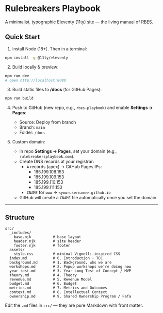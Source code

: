 # Rulebreakers Playbook

A minimalist, typographic Eleventy (11ty) site — the living manual of RBES.

## Quick Start

1) Install Node (18+). Then in a terminal:

```bash
npm install -g @11ty/eleventy
```

2) Build locally & preview:

```bash
npm run dev
# open http://localhost:8080
```

3) Build static files to **/docs** (for GitHub Pages):

```bash
npm run build
```

4) Push to GitHub (new repo, e.g., `rbes-playbook`) and enable **Settings → Pages**:
   - Source: Deploy from branch
   - Branch: `main`
   - Folder: `/docs`

5) Custom domain:
   - In repo **Settings → Pages**, set your domain (e.g., `rulebreakersplaybook.com`).
   - Create DNS records at your registrar:
     - `A` records (apex) → GitHub Pages IPs:
       - 185.199.108.153
       - 185.199.109.153
       - 185.199.110.153
       - 185.199.111.153
     - `CNAME` for `www` → `<yourusername>.github.io`
   - GitHub will create a `CNAME` file automatically once you set the domain.

---

## Structure

```
src/
  _includes/
    base.njk          # base layout
    header.njk        # site header
    footer.njk        # footer
  assets/
    style.css         # minimal Vignelli-inspired CSS
  index.md            # 0. Introduction + TOC
  background.md       # 1. Background, who we are
  workshops.md        # 2. Popup workshops we’re doing now
  year-test.md        # 3. Year Long Test of Concept / MVP
  theory.md           # 4. Theory
  revenue.md          # 5. Revenue Model
  budget.md           # 6. Budget
  metrics.md          # 7. Metrics and Outcomes
  context.md          # 8. Intellectual Context
  ownership.md        # 9. Shared Ownership Program / Fafa
```

Edit the `.md` files in `src/` — they are pure Markdown with front matter.

